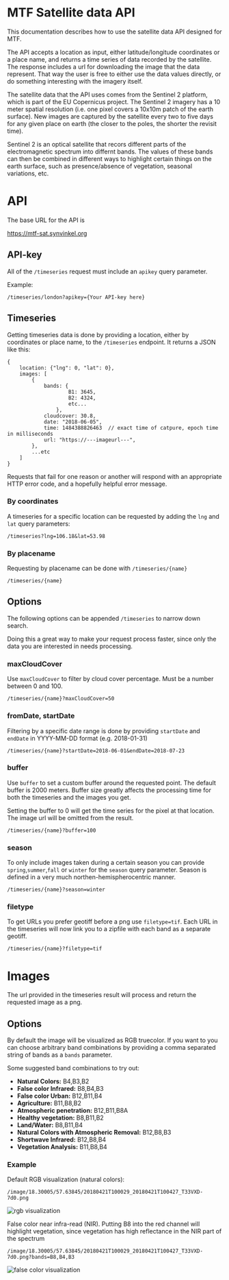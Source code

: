 
# MTF Satellite data API

This documentation describes how to use the satellite data API designed for MTF.

The API accepts a location as input, either latitude/longitude coordinates or a place name, and returns a time series of data recorded by the satellite. The response includes a url for downloading the image that the data represent. That way the user is free to either use the data values directly, or do something interesting with the imagery itself.

The satellite data that the API uses comes from the Sentinel 2 platform, which is part of the EU Copernicus project. The Sentinel 2 imagery has a 10 meter spatial resolution (i.e. one pixel covers a 10x10m patch of the earth surface). New images are captured by the satellite every two to five days for any given place on earth (the closer to the poles, the shorter the revisit time).

Sentinel 2 is an optical satellite that recors different parts of the electromagnetic spectrum into differnt bands. The values of these bands can then be combined in different ways to highlight certain things on the earth surface, such as presence/absence of vegetation, seasonal variations, etc.

# API

The base URL for the API is

<a href="https://mtf-sat.synvinkel.org" target="_blank">https://mtf-sat.synvinkel.org</a>

## API-key

All of the `/timeseries` request must include an `apikey` query parameter. 

Example:
```
/timeseries/london?apikey={Your API-key here}
```

## Timeseries

Getting timeseries data is done by providing a location, either by coordinates or place name, to the `/timeseries` endpoint. It returns a JSON like this:

```
{
    location: {"lng": 0, "lat": 0},
    images: [
        {
            bands: {
                    B1: 3645,
                    B2: 4324,
                    etc...
                },
            cloudcover: 30.8,
            date: "2018-06-05",
            time: 1484388826463  // exact time of catpure, epoch time in milliseconds
            url: "https://---imageurl---",
        },
        ...etc
    ]
}
```

Requests that fail for one reason or another will respond with an appropriate HTTP error code, and a hopefully helpful error message.


### By coordinates

A timeseries for a specific location can be requested by adding the `lng` and `lat` query parameters:

```
/timeseries?lng=106.18&lat=53.98
```

### By placename

Requesting by placename can be done with `/timeseries/{name}`

```
/timeseries/{name}
```

## Options

The following options can be appended  `/timeseries` to narrow down search.

Doing this a great way to make your request process faster, since only the data you are interested in needs processing.

### maxCloudCover

Use `maxCloudCover` to filter by cloud cover percentage. Must be a number between 0 and 100.

```
/timeseries/{name}?maxCloudCover=50
```

### fromDate, startDate

Filtering by a specific date range is done by providing `startDate` and `endDate` in YYYY-MM-DD format (e.g. 2018-01-31) 

```
/timeseries/{name}?startDate=2018-06-01&endDate=2018-07-23
```

### buffer

Use `buffer` to set a custom buffer around the requested point. The default buffer is 2000 meters. Buffer size greatly affects the processing time for both the timeseries and the images you get.

Setting the buffer to 0 will get the time series for the pixel at that location. The image url will be omitted from the result.

```
/timeseries/{name}?buffer=100
```

### season

To only include images taken during a certain season you can provide `spring`,`summer`,`fall` or `winter` for the `season` query parameter. Season is defined in a very much northen-hemispherocentric manner.

```
/timeseries/{name}?season=winter
```

### filetype

To get URLs you prefer geotiff before a png use `filetype=tif`. Each URL in the timeseries will now link you to a zipfile with each band as a separate geotiff.

```
/timeseries/{name}?filetype=tif
```

# Images

The url provided in the timeseries result will process and return the requested image as a png. 

## Options

By default the image will be visualized as RGB truecolor. If you want to you can choose arbitrary band combinations by providing a comma separated string of bands as a `bands` parameter.

Some suggested band combinations to try out:

* **Natural Colors:** B4,B3,B2
* **False color Infrared:** B8,B4,B3
* **False color Urban:** B12,B11,B4
* **Agriculture:** B11,B8,B2
* **Atmospheric penetration:** B12,B11,B8A
* **Healthy vegetation:** B8,B11,B2
* **Land/Water:** B8,B11,B4
* **Natural Colors with Atmospheric Removal:** B12,B8,B3
* **Shortwave Infrared:** B12,B8,B4
* **Vegetation Analysis:** B11,B8,B4

### Example

Default RGB visualization (natural colors):
```
/image/18.30005/57.63845/20180421T100029_20180421T100427_T33VXD-7d0.png
```

![rgb visualization](images/20180421T100029_20180421T100427_T33VXD-7d0.png)

False color near infra-read (NIR). Putting B8 into the red channel will highlight vegetation, since vegetation has high reflectance in the NIR part of the spectrum

```
/image/18.30005/57.63845/20180421T100029_20180421T100427_T33VXD-7d0.png?bands=B8,B4,B3
```

![false color visualization](images/20180421T100029_20180421T100427_T33VXD-7d0_falsecolor.png)


